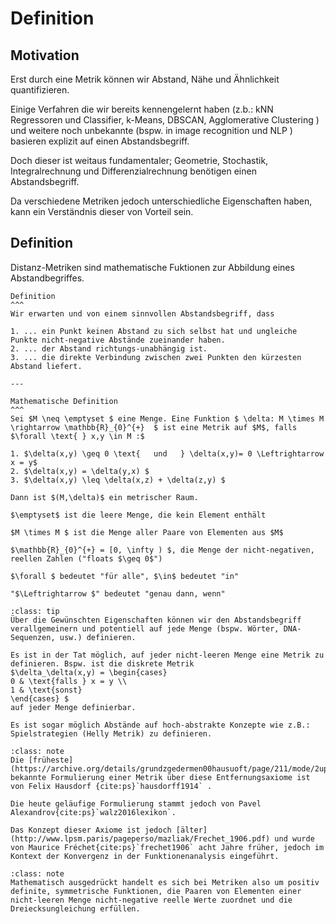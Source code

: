 # Definition

## Motivation
Erst durch eine Metrik können wir Abstand, Nähe und Ähnlichkeit quantifizieren. 

Einige Verfahren die wir bereits kennengelernt haben (z.b.: kNN Regressoren und Classifier, k-Means, DBSCAN, Agglomerative Clustering ) und weitere noch unbekannte (bspw. in image recognition und NLP ) basieren explizit auf einen Abstandsbegriff. 

Doch dieser ist weitaus fundamentaler; Geometrie, Stochastik, Integralrechnung und Differenzialrechnung benötigen einen Abstandsbegriff.

Da verschiedene Metriken jedoch unterschiedliche Eigenschaften haben, kann ein Verständnis dieser von Vorteil sein. 



## Definition
Distanz-Metriken sind mathematische Fuktionen zur Abbildung eines Abstandbegriffes. 

````{panels}
Definition
^^^
Wir erwarten und von einem sinnvollen Abstandsbegriff, dass

1. ... ein Punkt keinen Abstand zu sich selbst hat und ungleiche Punkte nicht-negative Abstände zueinander haben.
2. ... der Abstand richtungs-unabhängig ist.
3. ... die direkte Verbindung zwischen zwei Punkten den kürzesten Abstand liefert. 

---

Mathematische Definition
^^^
Sei $M \neq \emptyset $ eine Menge. Eine Funktion $ \delta: M \times M \rightarrow \mathbb{R}_{0}^{+}  $ ist eine Metrik auf $M$, falls  $\forall \text{ } x,y \in M :$

1. $\delta(x,y) \geq 0 \text{   und   } \delta(x,y)= 0 \Leftrightarrow x = y$
2. $\delta(x,y) = \delta(y,x) $ 
3. $\delta(x,y) \leq \delta(x,z) + \delta(z,y) $

Dann ist $(M,\delta)$ ein metrischer Raum.
````

```{dropdown} Mathematische Symbole
$\emptyset$ ist die leere Menge, die kein Element enthält

$M \times M $ ist die Menge aller Paare von Elementen aus $M$

$\mathbb{R}_{0}^{+} = [0, \infty ) $, die Menge der nicht-negativen, reellen Zahlen ("floats $\geq 0$")

$\forall $ bedeutet "für alle", $\in$ bedeutet "in"

"$\Leftrightarrow $" bedeutet "genau dann, wenn"
```
```{admonition} Hinweis
:class: tip
Über die Gewünschten Eigenschaften können wir den Abstandsbegriff verallgemeinern und potentiell auf jede Menge (bspw. Wörter, DNA-Sequenzen, usw.) definieren. 

Es ist in der Tat möglich, auf jeder nicht-leeren Menge eine Metrik zu definieren. Bspw. ist die diskrete Metrik 
$\delta_\delta(x,y) = \begin{cases} 
0 & \text{falls } x = y \\
1 & \text{sonst}
\end{cases} $ 
auf jeder Menge definierbar.

Es ist sogar möglich Abstände auf hoch-abstrakte Konzepte wie z.B.: Spielstrategien (Helly Metrik) zu definieren. 
```

```{admonition} Geschichte
:class: note
Die [früheste](https://archive.org/details/grundzgedermen00hausuoft/page/211/mode/2up) bekannte Formulierung einer Metrik über diese Entfernungsaxiome ist von Felix Hausdorf {cite:ps}`hausdorff1914` . 

Die heute geläufige Formulierung stammt jedoch von Pavel Alexandrov{cite:ps}`walz2016lexikon`.

Das Konzept dieser Axiome ist jedoch [älter](http://www.lpsm.paris/pageperso/mazliak/Frechet_1906.pdf) und wurde von Maurice Fréchet{cite:ps}`frechet1906` acht Jahre früher, jedoch im Kontext der Konvergenz in der Funktionenanalysis eingeführt. 

```

```{admonition} Vokabular
:class: note
Mathematisch ausgedrückt handelt es sich bei Metriken also um positiv definite, symmetrische Funktionen, die Paaren von Elementen einer nicht-leeren Menge nicht-negative reelle Werte zuordnet und die Dreiecksungleichung erfüllen.
```

